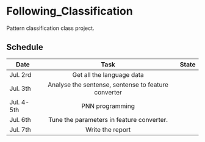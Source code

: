 Following_Classification
========================

Pattern classification class project.

## Schedule

| Date | Task | State |
| ---- |:----:| -----:|
| Jul. 2rd | Get all the language data | |
| Jul. 3th | Analyse the sentense, sentense to feature converter | |
| Jul. 4-5th | PNN programming | |
| Jul. 6th | Tune the parameters in feature converter. | |
| Jul. 7th | Write the report | |

